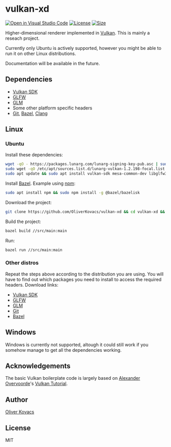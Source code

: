 # vulkan-xd

[![Open in Visual Studio Code](https://open.vscode.dev/badges/open-in-vscode.svg)](https://open.vscode.dev/OliverKovacs/vulkan-xd)
[![License](https://img.shields.io/github/license/OliverKovacs/vulkan-xd)](https://github.com/OliverKovacs/vulkan-xd/blob/main/LICENSE.md)
[![Size](https://img.shields.io/github/repo-size/OliverKovacs/vulkan-xd)]()

Higher-dimensional renderer implemented in [Vulkan](https://www.vulkan.org/). This is mainly a reseach project. 

Currently only Ubuntu is actively supported, however you might be able to run it on other Linux distributions.

Documentation will be available in the future.

## Dependencies
- [Vulkan SDK](https://www.lunarg.com/vulkan-sdk/)
- [GLFW](https://www.glfw.org/)
- [GLM](https://github.com/g-truc/glm)
- Some other platform specific headers
- [Git](https://git-scm.com/), [Bazel](https://bazel.build/), [Clang](https://clang.llvm.org/) 

## Linux

### Ubuntu

Install these dependencies:
```bash
wget -qO - https://packages.lunarg.com/lunarg-signing-key-pub.asc | sudo apt-key add -
sudo wget -qO /etc/apt/sources.list.d/lunarg-vulkan-1.2.198-focal.list https://packages.lunarg.com/vulkan/1.2.198/lunarg-vulkan-1.2.198-focal.list
sudo apt update && sudo apt install vulkan-sdk mesa-common-dev libglfw3 libglfw3-dev libglm-dev libxrandr-dev libxinerama-dev libxcursor-dev libxi-dev libxxf86vm-dev git clang
```

Install [Bazel](https://docs.bazel.build/versions/4.2.1/install-ubuntu.html). Example using [npm](https://nodejs.org/en/):

```bash
sudo apt install npm && sudo npm install -g @bazel/bazelisk
```

Download the project:
```bash
git clone https://github.com/OliverKovacs/vulkan-xd && cd vulkan-xd && git submodule update --recursive --init
```

Build the project:
```bash
bazel build //src/main:main
```

Run:
```bash
bazel run //src/main:main
```

### Other distros

Repeat the steps above according to the distribution you are using. You will have to find out which packages you need to install to access the required headers. Download links:
- [Vulkan SDK](https://vulkan.lunarg.com/sdk/home#linux)
- [GLFW](https://www.glfw.org/download)
- [GLM](https://github.com/g-truc/glm)
- [Git](https://git-scm.com/download/linux)
- [Bazel](https://docs.bazel.build/versions/4.2.1/install.html)

## Windows
Windows is currently not supported, altough it could still work if you somehow manage to get all the dependencies working.

## Acknowledgements
The basic Vulkan boilerplate code is largely based on [Alexander Overvoorde](https://github.com/Overv)'s [Vulkan Tutorial](https://vulkan-tutorial.com/).

## Author
[Oliver Kovacs](https://github.com/OliverKovacs)

## License
MIT
